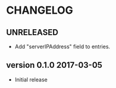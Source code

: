 # CHANGELOG

UNRELEASED
-------------------------
* Add "serverIPAddress" field to entries.

version 0.1.0 2017-03-05
-------------------------
* Initial release